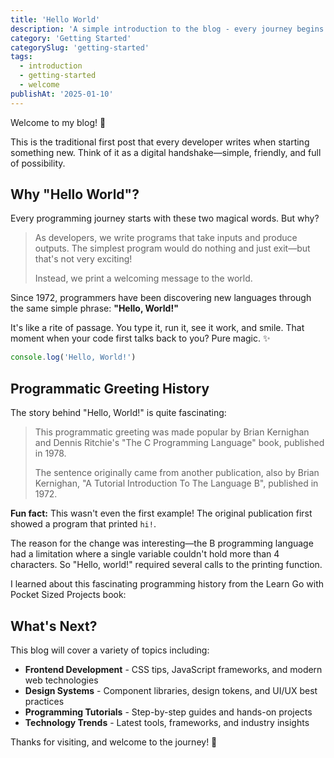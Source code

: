 ```yaml
---
title: 'Hello World'
description: 'A simple introduction to the blog - every journey begins with a single step.'
category: 'Getting Started'
categorySlug: 'getting-started'
tags:
  - introduction
  - getting-started
  - welcome
publishAt: '2025-01-10'
---
```


<script>
import BookCover from '$lib/components/content/BookCover.svelte';
</script>

Welcome to my blog! 👋

This is the traditional first post that every developer writes when starting something new. Think of it as a digital handshake—simple, friendly, and full of possibility.

## Why "Hello World"?

Every programming journey starts with these two magical words. But why?

> As developers, we write programs that take inputs and produce outputs. The simplest program would do nothing and just exit—but that's not very exciting!
>
> Instead, we print a welcoming message to the world.

Since 1972, programmers have been discovering new languages through the same simple phrase: **"Hello, World!"**

It's like a rite of passage. You type it, run it, see it work, and smile. That moment when your code first talks back to you? Pure magic. ✨

```javascript
console.log('Hello, World!')
```

## Programmatic Greeting History

The story behind "Hello, World!" is quite fascinating:

> This programmatic greeting was made popular by Brian Kernighan and Dennis Ritchie's "The C Programming Language" book, published in 1978.
>
> The sentence originally came from another publication, also by Brian Kernighan, "A Tutorial Introduction To The Language B", published in 1972.

**Fun fact:** This wasn't even the first example! The original publication first showed a program that printed `hi!`.

The reason for the change was interesting—the B programming language had a limitation where a single variable couldn't hold more than 4 characters. So "Hello, world!" required several calls to the printing function.

I learned about this fascinating programming history from the Learn Go with Pocket Sized Projects book:

<BookCover
  src="/images/content/learn-pocket-sized-projects.jpg"
  alt="Learn Go with Pocket-Sized Projects Book Cover"
  caption="Learn Go with Pocket-Sized Projects"
/>

## What's Next?

This blog will cover a variety of topics including:

- **Frontend Development** - CSS tips, JavaScript frameworks, and modern web technologies
- **Design Systems** - Component libraries, design tokens, and UI/UX best practices
- **Programming Tutorials** - Step-by-step guides and hands-on projects
- **Technology Trends** - Latest tools, frameworks, and industry insights

Thanks for visiting, and welcome to the journey! 🚀
